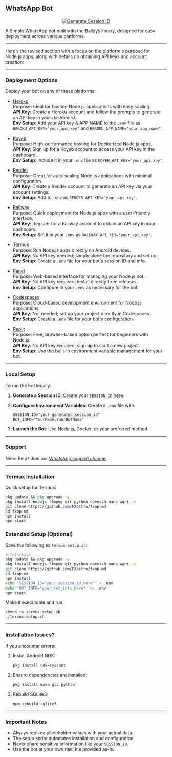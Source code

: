 ## WhatsApp Bot

<p align="center">
  <a href="https://fx-website-kl82.onrender.com">
    <img src="https://img.shields.io/badge/FX WEBSITE-000?style=for-the-badge&logo=whatsapp&logoColor=white" alt="Generate Session ID"/>
  </a>
</p>

A Simple WhatsApp bot built with the Baileys library, designed for easy deployment across various platforms.

---

Here’s the revised section with a focus on the platform's purpose for Node.js apps, along with details on obtaining API keys and account creation:

---

### Deployment Options

Deploy your bot on any of these platforms:

- [Heroku](https://www.heroku.com/deploy?template=https://github.com/FXastro/fxop-md)  
  Purpose: Ideal for hosting Node.js applications with easy scaling.  
  **API Key**: Create a Heroku account and follow the prompts to generate an API key in your dashboard.  
  **Env Setup**: Add your API key & APP NAME to the `.env` file as `HEROKU_API_KEY="your_api_key"` and `HEROKU_APP_NAME="your_app_name"`.

- [Koyeb](https://app.koyeb.com/services/deploy?type=docker&image=docker.io/fxastro/fxop-md&name=fxop-md-demo)  
  Purpose: High-performance hosting for Dockerized Node.js apps.  
  **API Key**: Sign up for a Koyeb account to access your API key in the dashboard.  
  **Env Setup**: Include it in your `.env` file as `KOYEB_API_KEY="your_api_key"`.

- [Render](https://render.com/deploy?repo=https://github.com/FXastro/fxop-md)  
  Purpose: Great for auto-scaling Node.js applications with minimal configuration.  
  **API Key**: Create a Render account to generate an API key via your account settings.  
  **Env Setup**: Add to `.env` as `RENDER_API_KEY="your_api_key"`.

- [Railway](https://railway.app/new/template?template=https://github.com/FXastro/fxop-md)  
  Purpose: Quick deployment for Node.js apps with a user-friendly interface.  
  **API Key**: Register for a Railway account to obtain an API key in your dashboard.  
  **Env Setup**: Set it in your `.env` as `RAILWAY_API_KEY="your_api_key"`.

- [Termux](https://github.com/FXastro/fxop-md?tab=readme-ov-file#termux-installation)  
  Purpose: Run Node.js apps directly on Android devices.  
  **API Key**: No API key needed; simply clone the repository and set up.  
  **Env Setup**: Create a `.env` file for your bot's session ID and info.

- [Panel](https://github.com/FXastro/fxop-md/releases/)  
  Purpose: Web-based interface for managing your Node.js bot.  
  **API Key**: No API key required; install directly from releases.  
  **Env Setup**: Configure in your `.env` as necessary for the bot.

- [Codespaces](https://github.com/codespaces/new?repo=843557699&ref=master)  
  Purpose: Cloud-based development environment for Node.js applications.  
  **API Key**: Not needed; set up your project directly in Codespaces.  
  **Env Setup**: Create a `.env` file for your bot's configuration.

- [Replit](https://replit.com/~)  
  Purpose: Free, browser-based option perfect for beginners with Node.js.  
  **API Key**: No API key required; sign up to start a new project.  
  **Env Setup**: Use the built-in environment variable management for your bot.

---

### Local Setup

To run the bot locally:

1. **Generate a Session ID**: Create your `SESSION_ID` [here](https://fx-session.vercel.app/).

2. **Configure Environment Variables**: Create a `.env` file with:

   ```env
   SESSION_ID="your_generated_session_id"
   BOT_INFO="YourName,YourBotName"
   ```

3. **Launch the Bot**: Use Node.js, Docker, or your preferred method.

---

### Support

Need help? Join our [WhatsApp support channel](https://whatsapp.com/channel/0029VambPbJ2f3ERs37HvM2J).

---

### Termux Installation

Quick setup for Termux:

```bash
pkg update && pkg upgrade -y
pkg install nodejs ffmpeg git python openssh nano wget -y
git clone https://github.com/FXastro/fxop-md
cd fxop-md
npm install
npm start
```

### Extended Setup (Optional)

Save the following as `termux-setup.sh`:

```bash
#!/bin/bash
pkg update && pkg upgrade -y
pkg install nodejs ffmpeg git python openssh nano wget -y
git clone https://github.com/FXastro/fxop-md
cd fxop-md
npm install
echo 'SESSION_ID="your_session_id_here"' > .env
echo 'BOT_INFO="your_bot_info_here"' >> .env
npm start
```

Make it executable and run:

```bash
chmod +x termux-setup.sh
./termux-setup.sh
```

---

### Installation Issues?

If you encounter errors:

1. Install Android NDK:

   ```bash
   pkg install ndk-sysroot
   ```

2. Ensure dependencies are installed:

   ```bash
   pkg install make gcc python
   ```

3. Rebuild SQLite3:
   ```bash
   npm rebuild sqlite3
   ```

---

### Important Notes

- Always replace placeholder values with your actual data.
- The setup script automates installation and configuration.
- Never share sensitive information like your `SESSION_ID`.
- Use the bot at your own risk; it's provided as-is.
